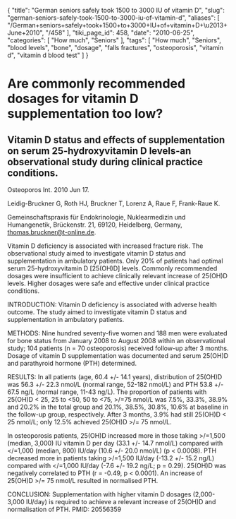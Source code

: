 {
    "title": "German seniors safely took 1500 to 3000 IU of vitamin D",
    "slug": "german-seniors-safely-took-1500-to-3000-iu-of-vitamin-d",
    "aliases": [
        "/German+seniors+safely+took+1500+to+3000+IU+of+vitamin+D+\u2013+June+2010",
        "/458"
    ],
    "tiki_page_id": 458,
    "date": "2010-06-25",
    "categories": [
        "How much",
        "Seniors"
    ],
    "tags": [
        "How much",
        "Seniors",
        "blood levels",
        "bone",
        "dosage",
        "falls fractures",
        "osteoporosis",
        "vitamin d",
        "vitamin d blood test"
    ]
}


# Are commonly recommended dosages for vitamin D supplementation too low?

## Vitamin D status and effects of supplementation on serum 25-hydroxyvitamin D levels-an observational study during clinical practice conditions.

Osteoporos Int.  2010 Jun 17. 

Leidig-Bruckner G, Roth HJ, Bruckner T, Lorenz A, Raue F, Frank-Raue K.

Gemeinschaftspraxis für Endokrinologie, Nuklearmedizin und Humangenetik, Brückenstr. 21, 69120, Heidelberg, Germany, thomas.bruckner@t-online.de.

Vitamin D deficiency is associated with increased fracture risk. The observational study aimed to investigate vitamin D status and supplementation in ambulatory patients. Only 20% of patients had optimal serum 25-hydroxyvitamin D <span>[25(OH)D]</span> levels. Commonly recommended dosages were insufficient to achieve clinically relevant increase of 25(OH)D levels. Higher dosages were safe and effective under clinical practice conditions. 

INTRODUCTION: Vitamin D deficiency is associated with adverse health outcome. The study aimed to investigate vitamin D status and supplementation in ambulatory patients. 

METHODS: Nine hundred seventy-five women and 188 men were evaluated for bone status from January 2008 to August 2008 within an observational study; 104 patients (n = 70 osteoporosis) received follow-up after 3 months. Dosage of vitamin D supplementation was documented and serum 25(OH)D and parathyroid hormone (PTH) determined. 

RESULTS: In all patients (age, 60.4 +/- 14.1 years), distribution of 25(OH)D was 56.3 +/- 22.3 nmol/L (normal range, 52-182 nmol/L) and PTH 53.8 +/- 67.5 ng/L (normal range, 11-43 ng/L). The proportion of patients with 25(OH)D < 25, 25 to <50, 50 to <75, >/=75 nmol/L was 7.5%, 33.3%, 38.9% and 20.2% in the total group and 20.1%, 38.5%, 30.8%, 10.6% at baseline in the follow-up group, respectively. After 3 months, 3.9% had still 25(OH)D < 25 nmol/L; only 12.5% achieved 25(OH)D >/= 75 nmol/L. 

In osteoporosis patients, 25(OH)D increased more in those taking >/=1,500 (median, 3,000) IU vitamin D per day (33.1 +/- 14.7 nmol/L) compared with </=1,000 (median, 800) IU/day (10.6 +/- 20.0 nmol/L) (p < 0.0008). PTH decreased more in patients taking >/=1,500 IU/day (-13.2 +/- 15.2 ng/L) compared with </=1,000 IU/day (-7.6 +/- 19.2 ng/L; p = 0.29). 25(OH)D was negatively correlated to PTH (r = -0.49, p < 0.0001). An increase of 25(OH)D >/= 75 nmol/L resulted in normalised PTH. 

CONCLUSION: Supplementation with higher vitamin D dosages (2,000-3,000 IU/day) is required to achieve a relevant increase of 25(OH)D and normalisation of PTH. PMID: 20556359